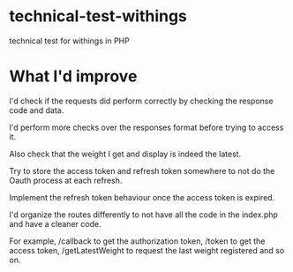 # technical-test-withings
technical test for withings in PHP

# What I'd improve
I'd check if the requests did perform correctly by checking the response code and data.

I'd perform more checks over the responses format before trying to access it.

Also check that the weight I get and display is indeed the latest.

Try to store the access token and refresh token somewhere to not do the Oauth process at each refresh.

Implement the refresh token behaviour once the access token is expired.

I'd organize the routes differently to not have all the code in the index.php and have a cleaner code.

For example, /callback to get the authorization token, /token to get the access token, /getLatestWeight to request the last weight registered and so on.